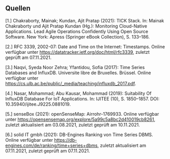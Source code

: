 ## Quellen

[1.] Chakraborty, Mainak; Kundan, Ajit Pratap (2021): TICK Stack. In: Mainak Chakraborty und Ajit Pratap Kundan (Hg.): Monitoring Cloud-Native Applications. Lead Agile Operations Confidently Using Open Source Software. New York: Apress (Springer eBook Collection), S. 133–186.

[2.] RFC 3339, 2002-07: Date and Time on the Internet: Timestamps. Online verfügbar unter https://datatracker.ietf.org/doc/html/rfc3339, zuletzt geprüft am 07.11.2021.

[3.] Naqvi, Syeda Noor Zehra; Yfantidou, Sofia (2017): Time Series Databases and InfluxDB. Universite libre de Bruxelles. Brüssel. Online verfügbar unter https://cs.ulb.ac.be/public/_media/teaching/influxdb_2017.pdf.

[4.] Nasar, Mohammad; Abu Kausar, Mohammad (2019): Suitability Of InfluxDB Database For IoT Applications. In: IJITEE (10), S. 1850–1857. DOI: 10.35940/ijitee.J9225.0881019.

[5.] senseBox (2021): openSenseMap: Airrohr-1769933. Online verfügbar unter https://opensensemap.org/explore/5a99c5a8bc2d410019cb8261, zuletzt aktualisiert am 03.08.2021, zuletzt geprüft am 10.11.2021.

[6.] solid IT gmbh (2021): DB-Engines Ranking von Time Series DBMS. Online verfügbar unter https://db-engines.com/de/ranking/time+series+dbms, zuletzt aktualisiert am 07.11.2021, zuletzt geprüft am 07.11.2021.
